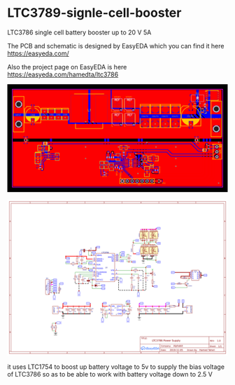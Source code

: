 # LTC3789-signle-cell-booster
LTC3786 single cell battery booster up to 20 V 5A

The PCB and schematic is designed by EasyEDA which you can find it here https://easyeda.com/

Also the project page on EasyEDA is here https://easyeda.com/hamedta/ltc3786

![PCB](https://github.com/hamed-ta/LTC3786-signle-cell-booster/blob/master/PCB_LTC3876.png)

![Schematic](https://github.com/hamed-ta/LTC3786-signle-cell-booster/blob/master/Schematic_LTC3786.png)

it uses LTC1754 to boost up battery voltage to 5v to supply the bias voltage of LTC3786 so as to be able to work with battery voltage down to 2.5 V
